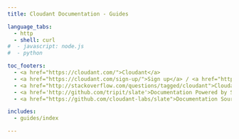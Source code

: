 ```yaml
---
title: Cloudant Documentation - Guides

language_tabs:
  - http 
  - shell: curl
#  - javascript: node.js
#  - python

toc_footers:
  - <a href="https://cloudant.com/">Cloudant</a>
  - <a href="https://cloudant.com/sign-up/">Sign up</a> / <a href="https://cloudant.com/sign-in/">Sign in</a>
  - <a href="http://stackoverflow.com/questions/tagged/cloudant">Cloudant on StackOverflow</a>
  - <a href='http://github.com/tripit/slate'>Documentation Powered by Slate</a>
  - <a href="https://github.com/cloudant-labs/slate">Documentation Source</a>

includes:
  - guides/index

---
```


<script>
fragments = {
  '#json': 'json.html',
  '#monitoring-replication28': 'managing_tasks.html',
  '#managing-tasks': 'managing-tasks.html',
  '#document-versioning-and-mvcc': 'mvcc.html',
  '#transactions-in-cloudant': 'transactions.html',
  '#cap-theorem': 'cap_theorem.html',
  '#acid': 'acid.html',
  '#back-up-your-data': 'backup-guide.html',
  '#back-up-your-data-using-replication': 'backup-guide-using-replication.html',
  '#couchapps': 'couchapps.html',
  '#design-document-management': 'design_document_management.html',
  '#replication': 'replication_guide.html',
  '#cloudant-geospatial': 'geo.html'
}
fragment = window.location.hash;
dest = fragments[fragment];
if (dest) {
  window.location = dest;
}
</script>
